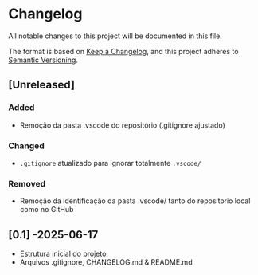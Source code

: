 # Changelog

All notable changes to this project will be documented in this file.

The format is based on [Keep a Changelog](https://keepachangelog.com/en/1.1.0/),
and this project adheres to [Semantic Versioning](https://semver.org/spec/v2.0.0.html).

## [Unreleased]

### Added

- Remoção da pasta .vscode do repositório (.gitignore ajustado)

### Changed

- `.gitignore` atualizado para ignorar totalmente `.vscode/`

### Removed

- Remoção da identificação da pasta .vscode/ tanto do reposítorio local como no GitHub

## [0.1] -2025-06-17

- Estrutura inicial do projeto.
- Arquivos .gitignore, CHANGELOG.md & README.md

